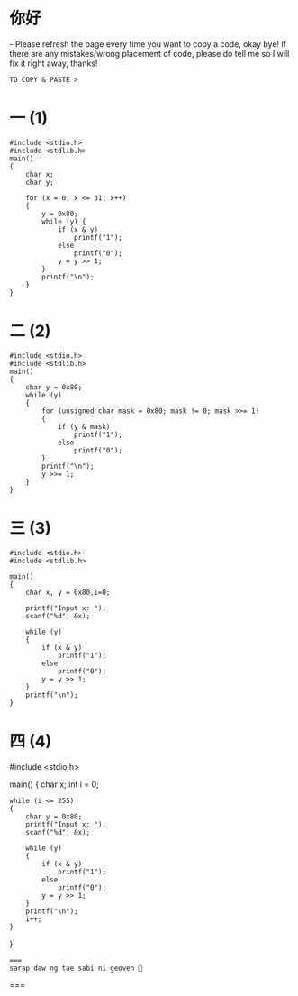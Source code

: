 <h1>你好</h1> - Please refresh the page every time you want to copy a code, okay bye! If there are any mistakes/wrong placement of code, please do tell me so I will fix it right away, thanks!

```
TO COPY & PASTE >
```
一 (1)
===
```
#include <stdio.h>
#include <stdlib.h>
main() 
{
    char x;
    char y;
    
    for (x = 0; x <= 31; x++) 
    {  
        y = 0x80; 
        while (y) {
            if (x & y)
                printf("1");
            else
                printf("0");
            y = y >> 1;
        }
        printf("\n");
    }
}
```
二 (2)
===

```
#include <stdio.h>
#include <stdlib.h>
main() 
{
    char y = 0x80; 
    while (y) 
    {
        for (unsigned char mask = 0x80; mask != 0; mask >>= 1) 
        {
            if (y & mask)
                printf("1");
            else
                printf("0");
        }
        printf("\n");
        y >>= 1;
    }
}
```
三 (3) 
===

```
#include <stdio.h>
#include <stdlib.h>

main() 
{
    char x, y = 0x80,i=0;

    printf("Input x: ");
    scanf("%d", &x); 

    while (y) 
    {
        if (x & y)
            printf("1");
        else
            printf("0");
        y = y >> 1;
    }
    printf("\n");
}

```
四 (4)
===
#include <stdio.h>

main()
{
    char x;
    int i = 0;

    while (i <= 255) 
    {
        char y = 0x80; 
        printf("Input x: ");
        scanf("%d", &x); 

        while (y) 
        {
            if (x & y)
                printf("1");
            else
                printf("0");
            y = y >> 1;
        }
        printf("\n");
        i++;
    }
}
```
===
sarap daw ng tae sabi ni geoven 🤭
```
===